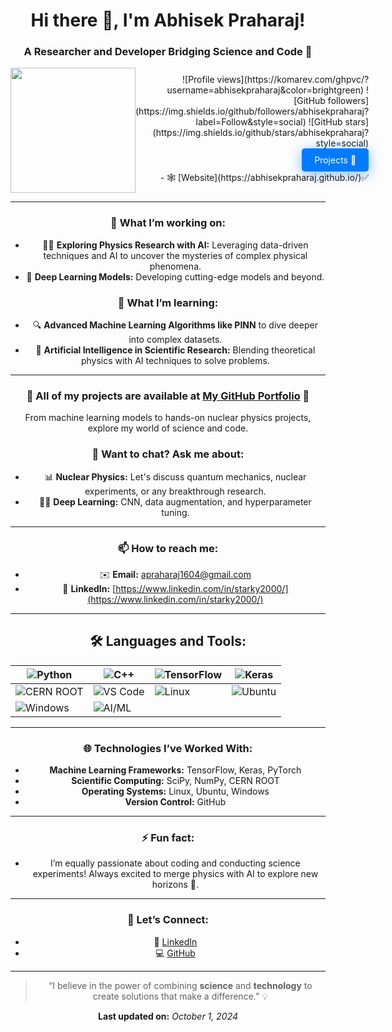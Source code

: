 <div align="center"> 
  
# Hi there 👋, I'm Abhisek Praharaj!  
### A Researcher and Developer Bridging Science and Code 🚀

<div style="display: flex; justify-content: space-between; align-items: center;">

  <div align="left">
      <img src="https://media.giphy.com/media/QDjpIL6oNCVZ4qzGs7/giphy.gif" width="200" height="200" />
  </div>

  <div align="right">
      ![Profile views](https://komarev.com/ghpvc/?username=abhisekpraharaj&color=brightgreen)  
      ![GitHub followers](https://img.shields.io/github/followers/abhisekpraharaj?label=Follow&style=social)  
      ![GitHub stars](https://img.shields.io/github/stars/abhisekpraharaj?style=social)  
      <br>
      <a href="https://your-projects-section-link.com" target="_blank" style="display: inline-block; padding: 10px 20px; color: #fff; background-color: #007bff; border-radius: 5px; text-decoration: none; box-shadow: 0 4px 20px rgba(0, 123, 255, 0.5); transition: background-color 0.3s, box-shadow 0.3s;">
          Projects 🌟
      </a>
      <br>
      - 🕸️ [Website](https://abhisekpraharaj.github.io/)✅
  </div>

</div>





---

### 🔭 What I’m working on:
- 🧑‍🔬 **Exploring Physics Research with AI:** Leveraging data-driven techniques and AI to uncover the mysteries of complex physical phenomena.
- 🤖 **Deep Learning Models:** Developing cutting-edge models and beyond.
  
### 🌱 What I’m learning:
- 🔍 **Advanced Machine Learning Algorithms like PINN** to dive deeper into complex datasets.
- 🧠 **Artificial Intelligence in Scientific Research:** Blending theoretical physics with AI techniques to solve problems.

---

### 🚀 All of my projects are available at [My GitHub Portfolio](https://github.com/abhisekpraharaj) 🚀  
From machine learning models to hands-on nuclear physics projects, explore my world of science and code.

### 💬 Want to chat? Ask me about:
- 📊 **Nuclear Physics:** Let's discuss quantum mechanics, nuclear experiments, or any breakthrough research.
- 🧑‍💻 **Deep Learning:** CNN, data augmentation, and hyperparameter tuning.

---

### 📫 How to reach me:
- ✉️ **Email:** apraharaj1604@gmail.com
- 💼 **LinkedIn:** [https://www.linkedin.com/in/starky2000/](https://www.linkedin.com/in/starky2000/)

---

## 🛠️ **Languages and Tools**:

<div align="center">

| ![Python](https://img.shields.io/badge/-Python-05122A?style=flat&logo=python) | ![C++](https://img.shields.io/badge/-C++-05122A?style=flat&logo=cplusplus) | ![TensorFlow](https://img.shields.io/badge/-TensorFlow-05122A?style=flat&logo=tensorflow) | ![Keras](https://img.shields.io/badge/-Keras-05122A?style=flat&logo=keras) |  
| --- | --- | --- | --- |
| ![CERN ROOT](https://img.shields.io/badge/-CERN%20ROOT-05122A?style=flat&logo=root) | ![VS Code](https://img.shields.io/badge/-VS%20Code-05122A?style=flat&logo=visual-studio-code) | ![Linux](https://img.shields.io/badge/-Linux-05122A?style=flat&logo=linux) | ![Ubuntu](https://img.shields.io/badge/-Ubuntu-05122A?style=flat&logo=ubuntu) |  
| ![Windows](https://img.shields.io/badge/-Windows-05122A?style=flat&logo=windows) | ![AI/ML](https://img.shields.io/badge/-AI%2FML-05122A?style=flat&logo=ai) | |

</div>

---

### 🌐 **Technologies I’ve Worked With**:
- **Machine Learning Frameworks:** TensorFlow, Keras, PyTorch
- **Scientific Computing:** SciPy, NumPy, CERN ROOT
- **Operating Systems:** Linux, Ubuntu, Windows
- **Version Control:** GitHub

---

### ⚡ Fun fact:
- I’m equally passionate about coding and conducting science experiments! Always excited to merge physics with AI to explore new horizons 🌌.

---

### 🔗 **Let’s Connect**:
- 🔗 [LinkedIn](https://www.linkedin.com/in/starky2000/)  
- 💻 [GitHub](https://github.com/abhisekpraharaj)

---

> “I believe in the power of combining **science** and **technology** to create solutions that make a difference.” 💡

**Last updated on:** *October 1, 2024*
